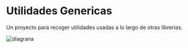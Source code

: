 # Utilidades Genericas

Un proyecto para recoger utilidades usadas a lo largo de otras librerias.

![diagrana](docs/diagram.png)